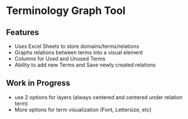 # Terminology Graph Tool

## Features

- Uses Excel Sheets to store domains/terms/relations
- Graphs relations between terms into a visual element
- Columns for Used and Unused Terms
- Ability to add new Terms and Save newly created relations



## Work in Progress


- use 2 options for layers (always centered and centered under relation term) 
- More options for term visualization (Font, Lettersize, etc)